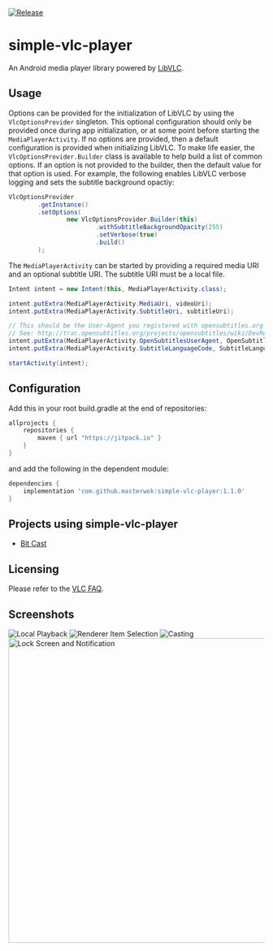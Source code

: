 [![Release](https://jitpack.io/v/masterwok/simple-vlc-player.svg)](https://jitpack.io/#masterwok/simple-vlc-player)

# simple-vlc-player
An Android media player library powered by [LibVLC](https://wiki.videolan.org/LibVLC/).

## Usage

Options can be provided for the initialization of LibVLC by using the ```VlcOptionsProvider``` singleton. This optional configuration should only be provided once during app initialization, or at some point before starting the ```MediaPlayerActivity```. If no options are provided, then a default configuration is provided when initializing LibVLC. To make life easier, the ```VlcOptionsProvider.Builder``` class is available to help build a list of common options. If an option is not provided to the builder, then the default value for that option is used. For example, the following enables LibVLC verbose logging and sets the subtitle background opactiy:

```java
VlcOptionsProvider
        .getInstance()
        .setOptions(
                new VlcOptionsProvider.Builder(this)
                        .withSubtitleBackgroundOpacity(255)
                        .setVerbose(true)
                        .build()
        );
```

The ```MediaPlayerActivity``` can be started by providing a required media URI and an optional subtitle URI. The subtitle URI must be a local file.

```java
Intent intent = new Intent(this, MediaPlayerActivity.class);

intent.putExtra(MediaPlayerActivity.MediaUri, videoUri);
intent.putExtra(MediaPlayerActivity.SubtitleUri, subtitleUri);

// This should be the User-Agent you registered with opensubtitles.org
// See: http://trac.opensubtitles.org/projects/opensubtitles/wiki/DevReadFirst
intent.putExtra(MediaPlayerActivity.OpenSubtitlesUserAgent, OpenSubtitlesService.TemporaryUserAgent)
intent.putExtra(MediaPlayerActivity.SubtitleLanguageCode, SubtitleLanguage.English)

startActivity(intent);
```

## Configuration

Add this in your root build.gradle at the end of repositories:
```gradle
allprojects {
    repositories {
        maven { url "https://jitpack.io" }
    }
}
```
and add the following in the dependent module:

```gradle
dependencies {
    implementation 'com.github.masterwok:simple-vlc-player:1.1.0'
}
```

## Projects using simple-vlc-player
- [Bit Cast](https://play.google.com/store/apps/details?id=com.masterwok.bitcast)

## Licensing

Please refer to the [VLC FAQ](https://wiki.videolan.org/Frequently_Asked_Questions/#May_I_redistribute_libVLC_in_my_application.3F).

## Screenshots

![Local Playback](/sample/screenshots/localPlayback.jpg?raw=true "Local Playback")
![Renderer Item Selection](/sample/screenshots/rendererItemSelection.jpg?raw=true "Renderer Item Selection")
![Casting](/sample/screenshots/casting.jpg?raw=true "Casting")
<img src="/sample/screenshots/lockScreenAndNotification.jpg?raw=true" height="600" title="Lock Screen and Notification">
